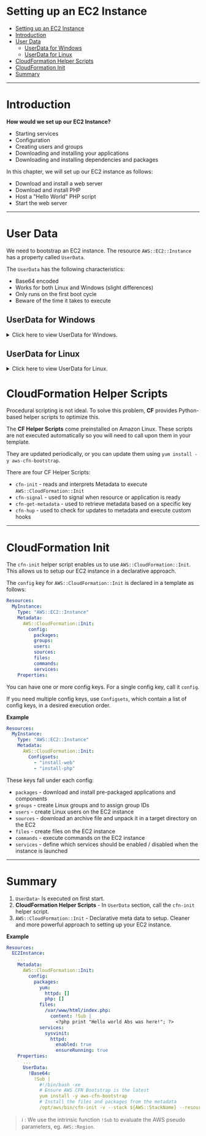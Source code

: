 # Setting up an EC2 Instance
<!-- TOC -->

- [Setting up an EC2 Instance](#setting-up-an-ec2-instance)
- [Introduction](#introduction)
- [User Data](#user-data)
  - [UserData for Windows](#userdata-for-windows)
  - [UserData for Linux](#userdata-for-linux)
- [CloudFormation Helper Scripts](#cloudformation-helper-scripts)
- [CloudFormation Init](#cloudformation-init)
- [Summary](#summary)

<!-- /TOC -->
---
# Introduction

**How would we set up our EC2 Instance?**
* Starting services
* Configuration
* Creating users and groups
* Downloading and installing your applications
* Downloading and installing dependencies and packages

In this chapter, we will set up our EC2 instance as follows:
* Download and install a web server
* Download and install PHP
* Host a "Hello World" PHP script
* Start the web server
---
# User Data

We need to bootstrap an EC2 instance. The resource `AWS::EC2::Instance` has a property called `UserData`.

The `UserData` has the following characteristics:
* Base64 encoded
* Works for both Linux and Windows (slight differences)
* Only runs on the first boot cycle
* Beware of the time it takes to execute

## UserData for Windows
<details>
  <summary>Click here to view UserData for Windows.</summary><br>
* Run as local administrator
* Can be Batch commands and / or Powershell
* Executed by **EC2Config** or **EC2Launch** (output logs vary)

**Example**
```xml
<script>
  echo Current date and time >> %SystemRoot%\Temp\test.log
  echo %DATE% %TIME% >> %SystemRoot%\Temp\test.log
</script>

<powershell>
  $file = $env:SystemRoot + "\Temp\" + (Get-Date).ToString("MM-dd-yy-hh-mm")
  New-Item $file -ItemType file
</powershell>
```
</details>

## UserData for Linux
<details>
  <summary>Click here to view UserData for Linux.</summary><br>
* Run as root (no need for sudo)
* Not run interactively (no user feedback)
* Logs output to `/var/log/cloud-init-output.log`
* Starts with `#!` and the interpreter

**Example**
```yml
Resources:
  EC2Instance:
    Type: AWS::EC2::Instance
    Properties:
      UserData:
        !Base64 |
          #!/bin/bash -xe
          yum update -y
          yum install httpd -y
          service httpd start
```
> :information_source: : We use the intrinsic function `!Base64` to encode the script in Base64.
---
</details>

# CloudFormation Helper Scripts
Procedural scripting is not ideal. To solve this problem, **CF** provides Python-based helper scripts to optimize this.

The **CF Helper Scripts** come preinstalled on Amazon Linux. These scripts are not executed automatically so you will need to call upon them in your template.

They are updated periodically, or you can update them using `yum install -y aws-cfn-bootstrap`.

There are four CF Helper Scripts:
* `cfn-init` - reads and interprets Metadata to execute `AWS::CloudFormation::Init`
* `cfn-signal` - used to signal when resource or application is ready
* `cfn-get-metadata` - used to retrieve metadata based on a specific key
* `cfn-hup` - used to check for updates to metadata and execute custom hooks
---
# CloudFormation Init
The `cfn-init` helper script enables us to use `AWS::CloudFormation::Init`. This allows us to setup our EC2 instance in a declarative approach.

The `config` key for `AWS::CloudFormation::Init` is declared in a template as follows:

```yml
Resources:
  MyInstance:
    Type: "AWS::EC2::Instance"
    Metadata:
      AWS::CloudFormation::Init:
        config:
          packages:
          groups:
          users:
          sources:
          files:
          commands:
          services:
    Properties:
```
You can have one or more config keys. For a single config key, call it `config`.

If you need multiple config keys, use `Configsets`, which contain a list of config keys, in a desired execution order.

**Example**
```yml
Resources:
  MyInstance:
    Type: "AWS::EC2::Instance"
    Metadata:
      AWS::CloudFormation::Init:
        Configsets:
          - "install-web"
          - "install-php"
```

These keys fall under each config:
* `packages` - download and install pre-packaged applications and components
* `groups` - create Linux groups and to assign group IDs
* `users` - create Linux users on the EC2 instance
* `sources` - download an archive file and unpack it in a target directory on the EC2
* `files` - create files on the EC2 instance
* `commands` - execute commands on the EC2 instance
* `services` - define which services should be enabled / disabled when the instance is launched
---
# Summary
1. `UserData`- Is executed on first start.
2. **CloudFormation Helper Scripts** - In `UserData` section, call the `cfn-init` helper script.
3. `AWS::CloudFormation::Init` - Declarative meta data to setup. Cleaner and more powerful approach to setting up your EC2 instance.

**Example**
```yml
Resources:
  EC2Instance:
    ...
    Metadata:
      AWS::CloudFormation::Init:
        config:
          packages:
            yum:
              httpd: []
              php: []
            files:
              /var/www/html/index.php:
                content: !Sub |
                  <?php print "Hello world Abs was here!"; ?>
            services:
              sysvinit:
                httpd:
                  enabled: true
                  ensureRunning: true
    Properties:
      ...
      UserData:
        !Base64:
          !Sub |
            #!/bin/bash -xe
            # Ensure AWS CFN Bootstrap is the latest
            yum install -y aws-cfn-bootstrap
            # Install the files and packages from the metadata
            /opt/aws/bin/cfn-init -v --stack ${AWS::StackName} --resource EC2Instance --region ${AWS::Region}
```
> :information_source: : We use the intrinsic function `!Sub` to evaluate the AWS pseudo parameters, eg. `AWS::Region`.
